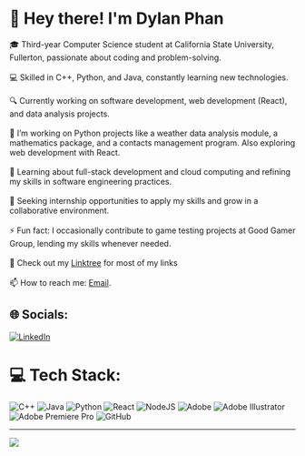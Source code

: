 # 👋 Hey there! I'm Dylan Phan<br>
🎓 Third-year Computer Science student at California State University, Fullerton, passionate about coding and problem-solving.</br><br>💻 Skilled in C++, Python, and Java, constantly learning new technologies.</br><br>🔍 Currently working on software development, web development (React), and data analysis projects.</br><br>🔭 I’m working on Python projects like a weather data analysis module, a mathematics package, and a contacts management program. Also exploring web development with React.</br><br>🌱 Learning about full-stack development and cloud computing and refining my skills in software engineering practices.</br><br>🚀 Seeking internship opportunities to apply my skills and grow in a collaborative environment.</br><br>⚡ Fun fact: I occasionally contribute to game testing projects at Good Gamer Group, lending my skills whenever needed.</br><br>🔗 Check out my [Linktree](https://linktr.ee/Wocked61) for most of my links</br><br>📫 How to reach me: [Email](dylanphan88@gmail.com).<br>


## 🌐 Socials:
[![LinkedIn](https://img.shields.io/badge/LinkedIn-%230077B5.svg?logo=linkedin&logoColor=white)](https://linkedin.com/in/www.linkedin.com/in/dylan-phan88) 

# 💻 Tech Stack:
![C++](https://img.shields.io/badge/c++-%2300599C.svg?style=for-the-badge&logo=c%2B%2B&logoColor=white) ![Java](https://img.shields.io/badge/java-%23ED8B00.svg?style=for-the-badge&logo=openjdk&logoColor=white) ![Python](https://img.shields.io/badge/python-3670A0?style=for-the-badge&logo=python&logoColor=ffdd54) ![React](https://img.shields.io/badge/react-%2320232a.svg?style=for-the-badge&logo=react&logoColor=%2361DAFB) ![NodeJS](https://img.shields.io/badge/node.js-6DA55F?style=for-the-badge&logo=node.js&logoColor=white) ![Adobe](https://img.shields.io/badge/adobe-%23FF0000.svg?style=for-the-badge&logo=adobe&logoColor=white) ![Adobe Illustrator](https://img.shields.io/badge/adobe%20illustrator-%23FF9A00.svg?style=for-the-badge&logo=adobe%20illustrator&logoColor=white) ![Adobe Premiere Pro](https://img.shields.io/badge/Adobe%20Premiere%20Pro-9999FF.svg?style=for-the-badge&logo=Adobe%20Premiere%20Pro&logoColor=white) ![GitHub](https://img.shields.io/badge/github-%23121011.svg?style=for-the-badge&logo=github&logoColor=white)

---
[![](https://visitcount.itsvg.in/api?id=Wocked61&icon=10&color=11)](https://visitcount.itsvg.in)

<!-- Proudly created with GPRM ( https://gprm.itsvg.in ) -->

